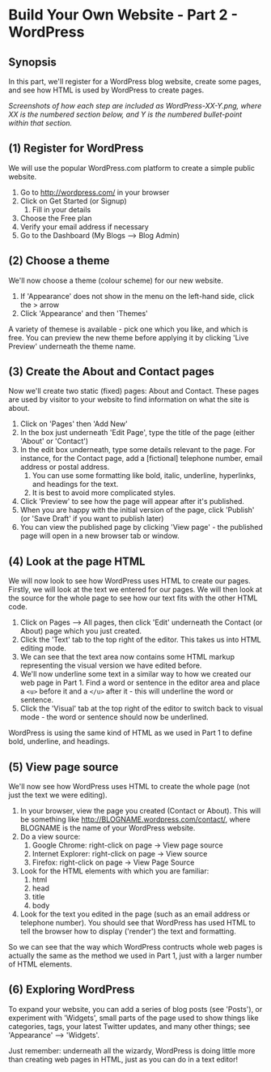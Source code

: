 Build Your Own Website - Part 2 - WordPress
===========================================

Synopsis
--------
In this part, we'll register for a WordPress blog website, create some pages, and see how HTML is used by WordPress to create pages.

*Screenshots of how each step are included as WordPress-XX-Y.png, where XX is the numbered section below, and Y is the numbered bullet-point within that section.*

(1) Register for WordPress
--------------------------
We will use the popular WordPress.com platform to create a simple public website.

1. Go to http://wordpress.com/ in your browser
1. Click on Get Started (or Signup)
    1. Fill in your details
1. Choose the Free plan
1. Verify your email address if necessary
1. Go to the Dashboard (My Blogs --> Blog Admin)


(2) Choose a theme
------------------
We'll now choose a theme (colour scheme) for our new website.

1. If 'Appearance' does not show in the menu on the left-hand side, click the > arrow
1. Click 'Appearance' and then 'Themes'

A variety of themese is available - pick one which you like, and which is free. You can preview the new theme before applying it by clicking 'Live Preview' underneath the theme name.

(3) Create the About and Contact pages
--------------------------------------
Now we'll create two static (fixed) pages: About and Contact. These pages are used by visitor to your website to find information on what the site is about.

1. Click on 'Pages' then 'Add New'
1. In the box just underneath 'Edit Page', type the title of the page (either 'About' or 'Contact')
1. In the edit box underneath, type some details relevant to the page. For instance, for the Contact page, add a [fictional] telephone number, email address or postal address.
	1. You can use some formatting like bold, italic, underline, hyperlinks, and headings for the text.
	1. It is best to avoid more complicated styles.
1. Click 'Preview' to see how the page will appear after it's published.
1. When you are happy with the initial version of the page, click 'Publish' (or 'Save Draft' if you want to publish later)
1. You can view the published page by clicking 'View page' - the published page will open in a new browser tab or window.


(4) Look at the page HTML
-------------------------
We will now look to see how WordPress uses HTML to create our pages. Firstly, we will look at the text we entered for our pages. We will then look at the source for the whole page to see how our text fits with the other HTML code.

1. Click on Pages --> All pages, then click 'Edit' underneath the Contact (or About) page which you just created.
1. Click the 'Text' tab to the top right of the editor. This takes us into HTML editing mode.
1. We can see that the text area now contains some HTML markup representing the visual version we have edited before. 
1. We'll now underline some text in a similar way to how we created our web page in Part 1. Find a word or sentence in the editor area and place a `<u>` before it and a `</u>` after it - this will underline the word or sentence.
1. Click the 'Visual' tab at the top right of the editor to switch back to visual mode - the word or sentence should now be underlined.

WordPress is using the same kind of HTML as we used in Part 1 to define bold, underline, and headings.

(5) View page source
-------------------
We'll now see how WordPress uses HTML to create the whole page (not just the text we were editing).

1. In your browser, view the page you created (Contact or About). This will be something like http://BLOGNAME.wordpress.com/contact/, where BLOGNAME is the name of your WordPress website.
1. Do a view source:
	1. Google Chrome: right-click on page -> View page source
	1. Internet Explorer: right-click on page -> View source
	1. Firefox: right-click on page -> View Page Source
1. Look for the HTML elements with which you are familiar:
	1. html
	1. head
	1. title
	1. body
1. Look for the text you edited in the page (such as an email address or telephone number). You should see that WordPress has used HTML to tell the browser how to display ('render') the text and formatting.

So we can see that the way which WordPress contructs whole web pages is actually the same as the method we used in Part 1, just with a larger number of HTML elements.

(6) Exploring WordPress
-----------------------
To expand your website, you can add a series of blog posts (see 'Posts'), or experiment with 'Widgets', small parts of the page used to show things like categories, tags, your latest Twitter updates, and many other things; see 'Appearance' --> 'Widgets'.

Just remember: underneath all the wizardy, WordPress is doing little more than creating web pages in HTML, just as you can do in a text editor!
